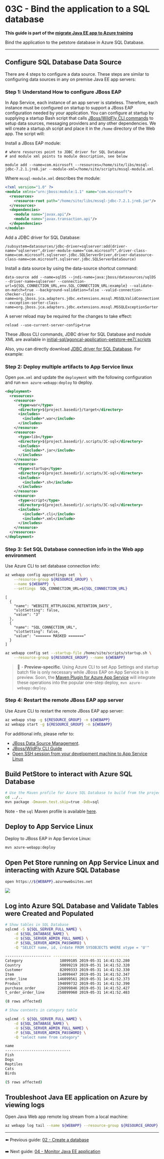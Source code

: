 # 03C - Bind the application to a SQL database

__This guide is part of the [migrate Java EE app to Azure training](../../README.md)__

Bind the application to the petstore database in Azure SQL Database.

---

## Configure SQL Database Data Source

There are 4 steps to configure a data source. These steps are similar to configuring data sources
in any on premise Java EE app servers:

### Step 1: Understand How to configure JBoss EAP

In App Service, each instance of an app server is stateless. Therefore, each instance must be
configured on startup to support a JBoss EAP configuration needed by your application. You can configure at
startup by supplying a startup Bash script that calls [JBoss/WildFly CLI commands](https://docs.jboss.org/author/display/WFLY/Command+Line+Interface) to setup data sources, messaging
 providers and any other dependencies. We will create a startup.sh script and place it in the `/home`
 directory of the Web app. The script will:

Install a JBoss EAP module:

```text
# where resources point to JDBC driver for SQL Database
# and module xml points to module description, see below

module add --name=com.microsoft --resources=/home/site/libs/mssql-jdbc-7.2.1.jre8.jar --module-xml=/home/site/scripts/mssql-module.xml
```
Where `mssql-module.xml` describes the module:

```xml
<?xml version="1.0" ?>
<module xmlns="urn:jboss:module:1.1" name="com.microsoft">
  <resources>
	<resource-root path="/home/site/libs/mssql-jdbc-7.2.1.jre8.jar"/>
  </resources>
  <dependencies>
    <module name="javax.api"/>
    <module name="javax.transaction.api"/>
  </dependencies>
</module>
```

Add a JDBC driver for SQL Database:

```text
/subsystem=datasources/jdbc-driver=sqlserver:add(driver-name="sqlserver",driver-module-name="com.microsoft",driver-class-name=com.microsoft.sqlserver.jdbc.SQLServerDriver,driver-datasource-class-name=com.microsoft.sqlserver.jdbc.SQLServerDataSource)
```

Install a data source by using the data-source shortcut command:

```text
data-source add --name=sqlDS --jndi-name=java:jboss/datasources/sqlDS --driver-name=sqlserver --connection-url=${SQL_CONNECTION_URL,env.SQL_CONNECTION_URL:example} --validate-on-match=true --background-validation=false --valid-connection-checker-class-name=org.jboss.jca.adapters.jdbc.extensions.mssql.MSSQLValidConnectionChecker --exception-sorter-class-name=org.jboss.jca.adapters.jdbc.extensions.mssql.MSSQLExceptionSorter
```

A server reload may be required for the changes to take effect:

```text
reload --use-current-server-config=true
```

These JBoss CLI commands, JDBC driver for SQL Database and module XML are available in
[initial-sql/agoncal-application-petstore-ee7/.scripts](https://github.com/Azure-Samples/migrate-Java-EE-app-to-azure/tree/master/initial-sql/agoncal-application-petstore-ee7/.scripts)

Also, you can directly download [JDBC driver for SQL Database](https://docs.microsoft.com/en-us/sql/connect/jdbc/download-microsoft-jdbc-driver-for-sql-server). For example:

### Step 2: Deploy multiple artifacts to App Service linux

Open `pom.xml` and update the `deployment` with the following configuration and run `mvn azure-webapp:deploy` to deploy.

```xml
<deployment>
  <resources>
    <resource>
      <type>war</type>
      <directory>${project.basedir}/target</directory>
      <includes>
        <include>*.war</include>
      </includes>
    </resource>
    <resource>
      <type>lib</type>
      <directory>${project.basedir}/.scripts/3C-sql</directory>
      <includes>
        <include>*.jar</include>
      </includes>
    </resource>
    <resource>
      <type>startup</type>
      <directory>${project.basedir}/.scripts/3C-sql</directory>
      <includes>
        <include>*.sh</include>
      </includes>
    </resource>
    <resource>
      <type>script</type>
      <directory>${project.basedir}/.scripts/3C-sql</directory>
      <includes>
        <include>*.cli</include>
        <include>*.xml</include>
      </includes>
    </resource>
  </resources>
</deployment>
```


### Step 3: Set SQL Database connection info in the Web app environment

Use Azure CLI to set database connection info:

```bash
az webapp config appsettings set  \
    --resource-group ${RESOURCE_GROUP} \
    --name ${WEBAPP}  \
    --settings  SQL_CONNECTION_URL=${SQL_CONNECTION_URL}
```
```text
[
  {
    "name": "WEBSITE_HTTPLOGGING_RETENTION_DAYS",
    "slotSetting": false,
    "value": "3"
  },
  {
    "name": "SQL_CONNECTION_URL",
    "slotSetting": false,
    "value": "======= MASKED ======="
  }
]
```

```bash
az webapp config set --startup-file /home/site/scripts/startup.sh \
    --resource-group ${RESOURCE_GROUP} --name ${WEBAPP}
```

>🚧 - __Preview-specific__. Using Azure CLI to set App Settings and startup batch file
 is only necessary while JBoss EAP on App Service is in preview. Soon, the
[Maven Plugin for Azure App Service](https://github.com/Microsoft/azure-maven-plugins/blob/develop/azure-webapp-maven-plugin/README.md)
will integrate these operations into the popular one-step deploy, `mvn azure-webapp:deploy`.

### Step 4: Restart the remote JBoss EAP app server

Use Azure CLI to restart the remote JBoss EAP app server:

```bash
az webapp stop -g ${RESOURCE_GROUP} -n ${WEBAPP}
az webapp start -g ${RESOURCE_GROUP} -n ${WEBAPP}
```

For additional info, please refer to:

- [JBoss Data Source Management](https://access.redhat.com/documentation/en-us/red_hat_jboss_enterprise_application_platform/7.0/html/configuration_guide/datasource_management).
- [JBoss/WildFly CLI Guide](https://docs.jboss.org/author/display/WFLY/Command+Line+Interface)
- [Open SSH session from your development machine to App Service Linux](https://docs.microsoft.com/en-us/azure/app-service/containers/app-service-linux-ssh-support#open-ssh-session-from-remote-shell)


## Build PetStore to interact with Azure SQL Database

```bash
# Use the Maven profile for Azure SQL Database to build from the project base directory
cd ../..
mvn package -Dmaven.test.skip=true -Ddb=sql
```

Note - the `sql` Maven profile is available [here](../../pom.xml#L471).

## Deploy to App Service Linux

Deploy to JBoss EAP in App Service Linux:

```bash
mvn azure-webapp:deploy
```

## Open Pet Store running on App Service Linux and interacting with Azure SQL Database

```bash
open https://${WEBAPP}.azurewebsites.net
```

![](../../step-01-deploy-java-ee-app-to-azure/media/YAPS-PetStore-H2.jpg)

## Log into Azure SQL Database and Validate Tables were Created and Populated

```bash
# Show tables in SQL Database
sqlcmd -S ${SQL_SERVER_FULL_NAME} \
    -d ${SQL_DATABASE_NAME} \
    -U ${SQL_SERVER_ADMIN_FULL_NAME} \
    -P ${SQL_SERVER_ADMIN_PASSWORD} \
    -Q "SELECT name, id, crdate FROM SYSOBJECTS WHERE xtype = 'U'"

--------------------- ----------- -----------------------
Category                 18099105 2019-05-31 14:41:52.280
Country                  50099219 2019-05-31 14:41:52.320
Customer                 82099333 2019-05-31 14:41:52.330
Item                    114099447 2019-05-31 14:41:52.347
order_line              146099561 2019-05-31 14:41:52.373
Product                 194099732 2019-05-31 14:41:52.390
purchase_order          226099846 2019-05-31 14:41:52.427
t_order_order_line      258099960 2019-05-31 14:41:52.483

(8 rows affected)

# Show contents in category table

sqlcmd -S ${SQL_SERVER_FULL_NAME} \
    -d ${SQL_DATABASE_NAME} \
    -U ${SQL_SERVER_ADMIN_FULL_NAME} \
    -P ${SQL_SERVER_ADMIN_PASSWORD} \
    -Q "select name from category"

name
------------------------------
Fish
Dogs
Reptiles
Cats
Birds

(5 rows affected)

```

## Troubleshoot Java EE application on Azure by viewing logs

Open Java Web app remote log stream from a local machine:

```bash
az webapp log tail --name ${WEBAPP} --resource-group ${RESOURCE_GROUP}
```
---

⬅️ Previous guide: [02 - Create a database](../../step-02-create-a-database/README.md)

➡️ Next guide: [04 - Monitor Java EE application](../../step-04-monitor-java-ee-app/README.md)
